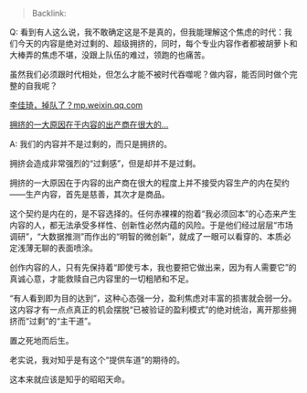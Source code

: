 > Backlink: 

Q: 看到有人这么说，我不敢确定这是不是真的，但我能理解这个焦虑的时代：我们今天的内容是绝对过剩的、超级拥挤的，同时，每个专业内容作者都被胡萝卜和大棒弄的焦虑不堪，没跟上队伍的难过，领跑的也痛苦。  

虽然我们必须跟时代相处，但怎么才能不被时代吞噬呢？做内容，能否同时做个完整的自我呢？

[李佳琦，掉队了？mp.weixin.qq.com](https://mp.weixin.qq.com/s/XH2cVxZbxIHVY9dfkpM6qA)

[拥挤的一大原因在于内容的出产商在很大的…](https://www.zhihu.com/pin/1253753338409426944)

A: 我们的内容并不是过剩的，而只是拥挤的。  

拥挤会造成非常强烈的“过剩感”，但是却并不是过剩。

拥挤的一大原因在于内容的出产商在很大的程度上并不接受内容生产的内在契约——生产内容，首先是慈善，其次才是商品。  

这个契约是内在的，是不容选择的。任何赤裸裸的抱着“我必须回本”的心态来产生内容的人，都无法承受多样性、创新性必然内蕴的风险。于是他们经过层层“市场调研”，“大数据推测”而作出的“明智的微创新”，就成了一眼可以看穿的、本质必定浅薄无聊的表面喷涂。  

创作内容的人，只有先保持着“即使亏本，我也要把它做出来，因为有人需要它”的真诚心意，才能救赎自己内容里的一切粗陋和不足。  

“有人看到即为目的达到”，这种心态强一分，盈利焦虑对丰富的损害就会弱一分。这内容才有一点点真正的机会摆脱“已被验证的盈利模式”的绝对统治，离开那些拥挤而“过剩”的“主干道”。  

置之死地而后生。  

老实说，我对知乎是有这个“提供车道”的期待的。  

这本来就应该是知乎的昭昭天命。
